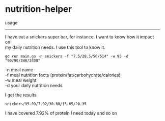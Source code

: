 nutrition-helper
================

usage
_____

I have eat a snickers super bar, for instance. I want to know how it impact on  
my daily nutrition needs. I use this tool to know it.  

`go run main.go -n snickers -f "7.5/28.5/56/514" -w 95 -d "90/90/340/2400"`  

-n meal name  
-f meal nutrition facts (protein/fat/carbohydrate/calories)  
-w meal weight  
-d your daily nutrition needs  

I get the results  

`snickers/95.00/7.92/30.08/15.65/20.35`  

I have covered 7.92% of protein I need today and so on
